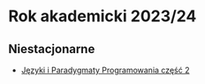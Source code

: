 # Rok akademicki 2023/24

## Niestacjonarne

* [Języki i Paradygmaty Programowania część 2](/page/materials/jipp-ii-2024-n/main)

